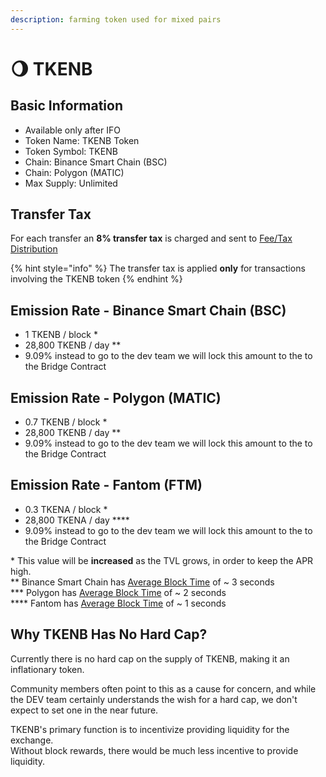 ```yaml
---
description: farming token used for mixed pairs
---
```


# 🌖 TKENB

## Basic Information <a id="basic-information"></a>

* Available only after IFO
* Token Name: TKENB Token
* Token Symbol: TKENB
* Chain: Binance Smart Chain \(BSC\)
* Chain: Polygon \(MATIC\)
* Max Supply: Unlimited

## Transfer Tax <a id="transfer-tax"></a>

For each transfer an **8% transfer tax** is charged and sent to [Fee/Tax Distribution](../features/deposit-fee-redistribution.md)

{% hint style="info" %}
The transfer tax is applied **only** for transactions involving the TKENB token
{% endhint %}

## Emission Rate - Binance Smart Chain \(BSC\) <a id="emission-rate"></a>

* 1 TKENB / block \* 
* 28,800 TKENB / day \*\*
* 9.09% instead to go to the dev team we will lock this amount to the to the Bridge Contract 

## Emission Rate - Polygon \(MATIC\)

* 0.7 TKENB / block \*
* 28,800 TKENB / day \*\*
* 9.09% instead to go to the dev team we will lock this amount to the to the Bridge Contract

## Emission Rate - Fantom \(FTM\)

* 0.3 TKENA / block \*
* 28,800 TKENA / day \*\*\*\*
* 9.09% instead to go to the dev team we will lock this amount to the to the Bridge Contract

\* This value will be **increased** as the TVL grows, in order to keep the APR high.  
\*\* Binance Smart Chain has [Average Block Time](https://bscscan.com/chart/blocktime) of ~ 3 seconds  
\*\*\* Polygon has [Average Block Time](https://polygonscan.com/chart/blocktime) of ~ 2 seconds  
\*\*\*\* Fantom has [Average Block Time](https://ftmscan.com/chart/blocktime) of ~ 1 seconds

## Why TKENB Has No Hard Cap? <a id="why-panther-has-no-hard-cap"></a>

Currently there is no hard cap on the supply of TKENB, making it an inflationary token.

Community members often point to this as a cause for concern, and while the DEV team certainly understands the wish for a hard cap, we don't expect to set one in the near future.

TKENB's primary function is to incentivize providing liquidity for the exchange.  
Without block rewards, there would be much less incentive to provide liquidity.


